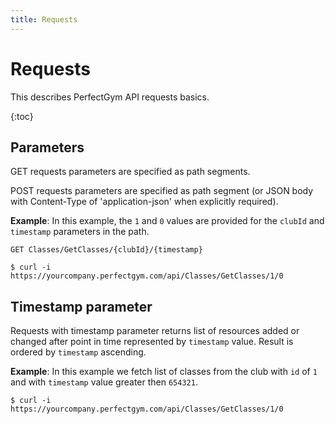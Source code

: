 ```yaml
---
title: Requests
---
```


# Requests

This describes PerfectGym API requests basics.

{:toc}



## Parameters

GET requests parameters are specified as path segments.    

POST requests parameters are specified as path segment (or JSON body with Content-Type of 'application-json'
when explicitly required).


**Example**: In this example, the `1` and `0` values are provided for the `clubId`
and `timestamp` parameters in the path.

    GET Classes/GetClasses/{clubId}/{timestamp}
``` command-line
$ curl -i https://yourcompany.perfectgym.com/api/Classes/GetClasses/1/0
```



## Timestamp parameter

Requests with timestamp parameter returns list of resources added or changed after point in time represented
by `timestamp` value. Result is ordered by `timestamp` ascending.

**Example**: In this example we fetch list of classes from the club with `id` of `1` and with `timestamp` 
value greater then `654321`.

``` command-line
$ curl -i https://yourcompany.perfectgym.com/api/Classes/GetClasses/1/0
```
